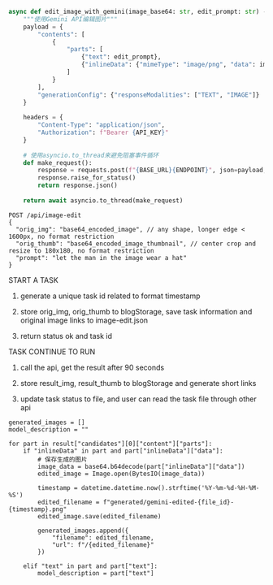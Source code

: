 
```python
async def edit_image_with_gemini(image_base64: str, edit_prompt: str) -> dict:
    """使用Gemini API编辑图片"""
    payload = {
        "contents": [
            {
                "parts": [
                    {"text": edit_prompt},
                    {"inlineData": {"mimeType": "image/png", "data": image_base64}}
                ]
            }
        ],
        "generationConfig": {"responseModalities": ["TEXT", "IMAGE"]}
    }
    
    headers = {
        "Content-Type": "application/json",
        "Authorization": f"Bearer {API_KEY}"
    }
    
    # 使用asyncio.to_thread来避免阻塞事件循环
    def make_request():
        response = requests.post(f"{BASE_URL}{ENDPOINT}", json=payload, headers=headers, timeout=600)
        response.raise_for_status()
        return response.json()
    
    return await asyncio.to_thread(make_request)
```

```
POST /api/image-edit
{
  "orig_img": "base64_encoded_image", // any shape, longer edge < 1600px, no format restriction
  "orig_thumb": "base64_encoded_image_thumbnail", // center crop and resize to 180x180, no format restriction
  "prompt": "let the man in the image wear a hat"
}
```

START A TASK

1. generate a unique task id related to format timestamp

2. store orig_img, orig_thumb to blogStorage, save task information and original image links to image-edit.json

3. return status ok and task id

TASK CONTINUE TO RUN

1. call the api, get the result after 90 seconds

2. store result_img, result_thumb to blogStorage and generate short links

3. update task status to file, and user can read the task file through other api



```
generated_images = []
model_description = ""

for part in result["candidates"][0]["content"]["parts"]:
    if "inlineData" in part and part["inlineData"]["data"]:
        # 保存生成的图片
        image_data = base64.b64decode(part["inlineData"]["data"])
        edited_image = Image.open(BytesIO(image_data))
        
        timestamp = datetime.datetime.now().strftime('%Y-%m-%d-%H-%M-%S')
        edited_filename = f"generated/gemini-edited-{file_id}-{timestamp}.png"
        edited_image.save(edited_filename)
        
        generated_images.append({
            "filename": edited_filename,
            "url": f"/{edited_filename}"
        })
        
    elif "text" in part and part["text"]:
        model_description = part["text"]

```